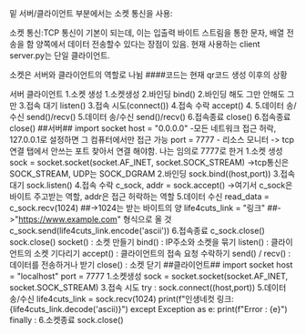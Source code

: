 
밑 서버/클라이언트 부분에서는 소켓 통신을 사용:

소켓 통신:TCP 통신이 기본이 되는데, 이는 입출력 바이트 스트림을 통한 문자, 배열 전송을 함
양쪽에서 데이터 전송할수 있다는 장점이 있음.
현재 사용하는 client server.py는 단일 클라이언트.

소켓은 서버와 클라이언트의 역할로 나뉨
####코드는 현재 qr코드 생성 이후의 상황


서버                                클라이언트
1.소켓 생성                         1.소켓생성
2.바인딩 bind()                     2.바인딩 해도 그만 안해도 그만
3.접속 대기 listen()                3.접속 시도(connect())
4.접속 수락 accept()                4.
5.데이터 송/수신 send()/recv()      5.데이터 송/수신 send()/recv()
6.접속종료 close()                  6.접속종료 close()
##서버##
import socket
host = "0.0.0.0" -모든 네트워크 접근 허락, 127.0.0.1로 설정하면 그 컴퓨터에서만 접근 가능
port = 7777 - 리소스 모니터 -> tcp 연결 탭에서 안쓰는 포트 찾아서 연결 해야함. 나는 임의로 7777로 한거
1.소켓 생성
sock = socket.socket(socket.AF_INET, socket.SOCK_STREAM)
->tcp통신은 SOCK_STREAM, UDP는 SOCK_DGRAM
2.바인딩
sock.bind((host,port))
3.접속 대기
sock.listen()
4.접속 수락
c_sock, addr = sock.accept()
->여기서 c_sock은 바이트 주고받는 역할, addr은 접근 허락하는 역할
5.데이터 수신
read_data = c_sock.recv(1024)     ##->1024는 받는 바이트의 양
life4cuts_link = "링크"       ##->"https://www.example.com" 형식으로 올 것
c_sock.send(life4cuts_link.encode('ascii'))
6.접속종료
c_sock.close()
sock.close()
socket() : 소켓 만들기
bind() : IP주소와 소켓을 묶기
listen() : 클라이언트의 소켓 기다리기
accept() : 클라이언트의 접속 요청 수락하기
send() / recv() : 데이터를 전송하거나 받기
close() : 소켓 닫기
##클라이언트##
import socket
host = "localhost"
port = 7777
1.소켓생성
sock = socket.socket(socket.AF_INET, socket.SOCK_STREAM)
3.접속 시도
try :
    sock.connect((host,port))
    5.데이터 송/수신
    life4cuts_link = sock.recv(1024)
    print(f"인생네컷 링크:{life4cuts_link.decode('ascii)}")
except Exception as e:
    print(f"Error : {e}")
finally :
    6.소켓종료
    sock.close()